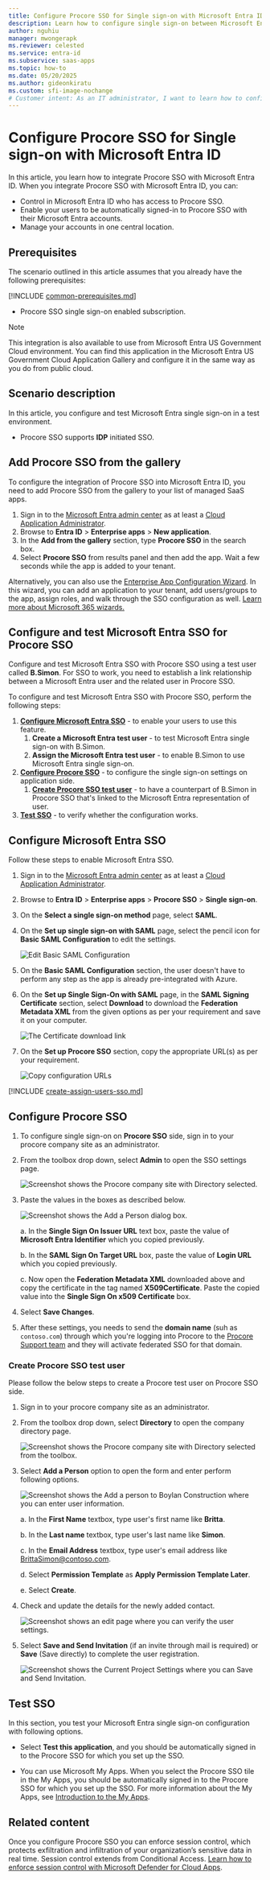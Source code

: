 ```yaml
---
title: Configure Procore SSO for Single sign-on with Microsoft Entra ID
description: Learn how to configure single sign-on between Microsoft Entra ID and Procore SSO.
author: nguhiu
manager: mwongerapk
ms.reviewer: celested
ms.service: entra-id
ms.subservice: saas-apps
ms.topic: how-to
ms.date: 05/20/2025
ms.author: gideonkiratu
ms.custom: sfi-image-nochange
# Customer intent: As an IT administrator, I want to learn how to configure single sign-on between Microsoft Entra ID and Procore SSO so that I can control who has access to Procore SSO, enable automatic sign-in with Microsoft Entra accounts, and manage my accounts in one central location.
---
```

# Configure Procore SSO for Single sign-on with Microsoft Entra ID

In this article,  you learn how to integrate Procore SSO with Microsoft Entra ID. When you integrate Procore SSO with Microsoft Entra ID, you can:

* Control in Microsoft Entra ID who has access to Procore SSO.
* Enable your users to be automatically signed-in to Procore SSO with their Microsoft Entra accounts.
* Manage your accounts in one central location.

## Prerequisites
The scenario outlined in this article assumes that you already have the following prerequisites:

[!INCLUDE [common-prerequisites.md](~/identity/saas-apps/includes/common-prerequisites.md)]
* Procore SSO single sign-on enabled subscription.

> [!NOTE]
> This integration is also available to use from Microsoft Entra US Government Cloud environment. You can find this application in the Microsoft Entra US Government Cloud Application Gallery and configure it in the same way as you do from public cloud.

## Scenario description

In this article,  you configure and test Microsoft Entra single sign-on in a test environment.

* Procore SSO supports **IDP** initiated SSO.

## Add Procore SSO from the gallery

To configure the integration of Procore SSO into Microsoft Entra ID, you need to add Procore SSO from the gallery to your list of managed SaaS apps.

1. Sign in to the [Microsoft Entra admin center](https://entra.microsoft.com) as at least a [Cloud Application Administrator](~/identity/role-based-access-control/permissions-reference.md#cloud-application-administrator).
1. Browse to **Entra ID** > **Enterprise apps** > **New application**.
1. In the **Add from the gallery** section, type **Procore SSO** in the search box.
1. Select **Procore SSO** from results panel and then add the app. Wait a few seconds while the app is added to your tenant.

 Alternatively, you can also use the [Enterprise App Configuration Wizard](https://portal.office.com/AdminPortal/home?Q=Docs#/azureadappintegration). In this wizard, you can add an application to your tenant, add users/groups to the app, assign roles, and walk through the SSO configuration as well. [Learn more about Microsoft 365 wizards.](/microsoft-365/admin/misc/azure-ad-setup-guides)

<a name='configure-and-test-azure-ad-sso-for-procore-sso'></a>

## Configure and test Microsoft Entra SSO for Procore SSO

Configure and test Microsoft Entra SSO with Procore SSO using a test user called **B.Simon**. For SSO to work, you need to establish a link relationship between a Microsoft Entra user and the related user in Procore SSO.

To configure and test Microsoft Entra SSO with Procore SSO, perform the following steps:

1. **[Configure Microsoft Entra SSO](#configure-azure-ad-sso)** - to enable your users to use this feature.
    1. **Create a Microsoft Entra test user** - to test Microsoft Entra single sign-on with B.Simon.
    1. **Assign the Microsoft Entra test user** - to enable B.Simon to use Microsoft Entra single sign-on.
1. **[Configure Procore SSO](#configure-procore-sso)** - to configure the single sign-on settings on application side.
    1. **[Create Procore SSO test user](#create-procore-sso-test-user)** - to have a counterpart of B.Simon in Procore SSO that's linked to the Microsoft Entra representation of user.
1. **[Test SSO](#test-sso)** - to verify whether the configuration works.

<a name='configure-azure-ad-sso'></a>

## Configure Microsoft Entra SSO

Follow these steps to enable Microsoft Entra SSO.

1. Sign in to the [Microsoft Entra admin center](https://entra.microsoft.com) as at least a [Cloud Application Administrator](~/identity/role-based-access-control/permissions-reference.md#cloud-application-administrator).
1. Browse to **Entra ID** > **Enterprise apps** > **Procore SSO** > **Single sign-on**.
1. On the **Select a single sign-on method** page, select **SAML**.
1. On the **Set up single sign-on with SAML** page, select the pencil icon for **Basic SAML Configuration** to edit the settings.

   ![Edit Basic SAML Configuration](common/edit-urls.png)

1. On the **Basic SAML Configuration** section, the user doesn't have to perform any step as the app is already pre-integrated with Azure.

1. On the **Set up Single Sign-On with SAML** page, in the **SAML Signing Certificate** section, select **Download** to download the **Federation Metadata XML** from the given options as per your requirement and save it on your computer.

	![The Certificate download link](common/metadataxml.png)

6. On the **Set up Procore SSO** section, copy the appropriate URL(s) as per your requirement.

	![Copy configuration URLs](common/copy-configuration-urls.png)

<a name='create-an-azure-ad-test-user'></a>

[!INCLUDE [create-assign-users-sso.md](~/identity/saas-apps/includes/create-assign-users-sso.md)]

## Configure Procore SSO 

1. To configure single sign-on on **Procore SSO** side, sign in to your procore company site as an administrator.

2. From the toolbox drop down, select **Admin** to open the SSO settings page.

	![Screenshot shows the Procore company site with Directory selected.](./media/procoresso-tutorial/admin.png)

3. Paste the values in the boxes as described below.

	![Screenshot shows the Add a Person dialog box.](./media/procoresso-tutorial/setting.png)	

	a. In the **Single Sign On Issuer URL** text box, paste the value of **Microsoft Entra Identifier** which you copied previously.

	b. In the **SAML Sign On Target URL** box, paste the value of **Login URL** which you copied previously.

	c. Now open the **Federation Metadata XML** downloaded above and copy the certificate in the tag named **X509Certificate**. Paste the copied value into the **Single Sign On x509 Certificate** box.

4. Select **Save Changes**.

5. After these settings, you needs to send the **domain name** (suh as `contoso.com`) through which you're logging into Procore to the [Procore Support team](https://support.procore.com/) and they will activate federated SSO for that domain.

### Create Procore SSO test user

Please follow the below steps to create a Procore test user on Procore SSO side.

1. Sign in to your procore company site as an administrator.	

2. From the toolbox drop down, select **Directory** to open the company directory page.

	![Screenshot shows the Procore company site with Directory selected from the toolbox.](./media/procoresso-tutorial/directory.png)

3. Select **Add a Person** option to open the form and enter perform following options.

	![Screenshot shows the Add a person to Boylan Construction where you can enter user information.](./media/procoresso-tutorial/user.png)

    a. In the **First Name** textbox, type user's first name like **Britta**.

    b. In the **Last name** textbox, type user's last name like **Simon**.

	c. In the **Email Address** textbox, type user's email address like BrittaSimon@contoso.com.

    d. Select **Permission Template** as **Apply Permission Template Later**.

    e. Select **Create**.

4. Check and update the details for the newly added contact.

	![Screenshot shows an edit page where you can verify the user settings.](./media/procoresso-tutorial/details.png)

5. Select **Save and Send Invitation** (if an invite through mail is required) or **Save** (Save directly) to complete the user registration.
	
	![Screenshot shows the Current Project Settings where you can Save and Send Invitation.](./media/procoresso-tutorial/save.png)

## Test SSO

In this section, you test your Microsoft Entra single sign-on configuration with following options.

* Select **Test this application**, and you should be automatically signed in to the Procore SSO for which you set up the SSO.

* You can use Microsoft My Apps. When you select the Procore SSO tile in the My Apps, you should be automatically signed in to the Procore SSO for which you set up the SSO. For more information about the My Apps, see [Introduction to the My Apps](https://support.microsoft.com/account-billing/sign-in-and-start-apps-from-the-my-apps-portal-2f3b1bae-0e5a-4a86-a33e-876fbd2a4510).

## Related content

Once you configure Procore SSO you can enforce session control, which protects exfiltration and infiltration of your organization’s sensitive data in real time. Session control extends from Conditional Access. [Learn how to enforce session control with Microsoft Defender for Cloud Apps](/cloud-app-security/proxy-deployment-aad).
